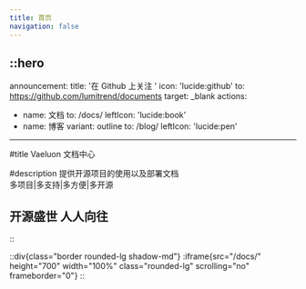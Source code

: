 ```yaml
---
title: 首页
navigation: false
---
```


::hero
---
announcement:
  title: '在 Github 上关注 '
  icon: 'lucide:github'
  to: https://github.com/lumitrend/documents
  target: _blank
actions:
  - name: 文档
    to: /docs/
    leftIcon: 'lucide:book'
  - name: 博客
    variant: outline
    to: /blog/
    leftIcon: 'lucide:pen'
---

#title
Vaeluon 文档中心

#description
提供开源项目的使用以及部署文档  
 多项目|多支持|多方便|多开源  
<h2>开源盛世 人人向往</h2>  
::

::div{class="border rounded-lg shadow-md"}
  :iframe{src="/docs/" height="700" width="100%" class="rounded-lg" scrolling="no" frameborder="0"}
::
